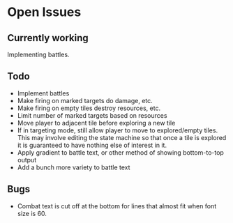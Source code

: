 # Open Issues

## Currently working

Implementing battles.

## Todo

- Implement battles
- Make firing on marked targets do damage, etc.
- Make firing on empty tiles destroy resources, etc.
- Limit number of marked targets based on resources
- Move player to adjacent tile before exploring a new tile
- If in targeting mode, still allow player to move to explored/empty tiles. This
may involve editing the state machine so that once a tile is explored it is
guaranteed to have nothing else of interest in it.
- Apply gradient to battle text, or other method of showing bottom-to-top output
- Add a bunch more variety to battle text

## Bugs

- Combat text is cut off at the bottom for lines that almost fit when font size
is 60.